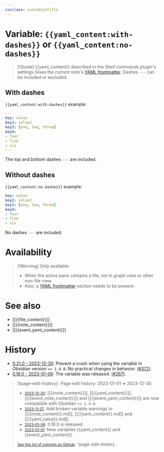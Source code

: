 ```yaml
---
cssclass: customiseTitle
---
```

# Variable: `{{yaml_content:with-dashes}}` or `{{yaml_content:no-dashes}}`
> [!Quote] {{yaml_content}} described in the *Shell commands* plugin's settings
> Gives the current note's [YAML frontmatter](https://help.obsidian.md/Advanced+topics/YAML+front+matter). Dashes `---` can be included or excluded.

## With dashes
`{{yaml_content:with-dashes}}` example:
```yaml
---
key: value
key2: value2
key3: [one, two, three]
key4:
- four
- five
- six
---
```

The top and bottom dashes `---` are included.

## Without dashes
`{{yaml_content:no-dashes}}` example:
```yaml
key: value
key2: value2
key3: [one, two, three]
key4:
- four
- five
- six
```

No dashes `---` are included.

# Availability
> [!Warning] Only available:
> - When the active pane contains a file, not in graph view or other non-file view.
> - Also, a [YAML frontmatter](https://help.obsidian.md/Advanced+topics/YAML+front+matter) section needs to be present.

# See also
- [[{{file_content}}]]
- [[{{note_content}}]]
- [[{{event_yaml_content}}]]

# History
- [0.21.0 - 2023-12-30](https://github.com/Taitava/obsidian-shellcommands/blob/main/CHANGELOG.md#0210---2023-12-30): Prevent a crash when using the variable in Obsidian version `>= 1.4.0`. No practical changes in behavior. ([#372](https://github.com/Taitava/obsidian-shellcommands/issues/372)).
- [0.18.0 - 2023-01-06](https://github.com/Taitava/obsidian-shellcommands/blob/main/CHANGELOG.md#0180---2023-01-06): The variable was released. ([#267](https://github.com/Taitava/obsidian-shellcommands/issues/267)).

> [!page-edit-history]- Page edit history: 2023-01-01 &#10132; 2023-12-30
> - [<small>2023-12-30</small>](https://github.com/Taitava/obsidian-shellcommands-documentation/commit/88a58d8b5359f98cd1e385f569f85ae3c948b739): [[{{note_content}}]], [[{{yaml_content}}]], [[{{event_note_content}}]] and [[{{event_yaml_content}}]] are now compatible with Obsidian `>= 1.4.0`.
> - [<small>2023-11-27</small>](https://github.com/Taitava/obsidian-shellcommands-documentation/commit/7736b53cd5c2294fefe8856521e7b4d8188aa20b): Add broken variable warnings to [[{{note_content}}.md]], [[{{yaml_content}}.md]] and [[{{yaml_value}}.md]].
> - [<small>2023-01-06</small>](https://github.com/Taitava/obsidian-shellcommands-documentation/commit/65637e77d4b209f81b215d1f2222bb138b7cbf0c): 0.18.0 is released.
> - [<small>2023-01-01</small>](https://github.com/Taitava/obsidian-shellcommands-documentation/commit/265fbffa086a29cdabb125380c773b1060a682ee): New variables {{yaml_content}} and {{event_yaml_content}}.
> 
> [<small>See this list of commits on GitHub</small>](https://github.com/Taitava/obsidian-shellcommands-documentation/commits/main/Variables/%7B%7Byaml_content%7D%7D.md).
> ^page-edit-history